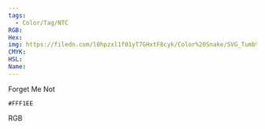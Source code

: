 ```yaml
---
tags:
  - Color/Tag/NTC
RGB:
Hex:
img: https://filedn.com/l0hpzxl1f01yT7GHxtF8cyk/Color%20Snake/SVG_Tumb%20Mass%20No%20Name/FFF1EE.svg
CMYK:
HSL:
Name:
---
```

Forget Me Not
```palette
#FFF1EE
```
RGB
